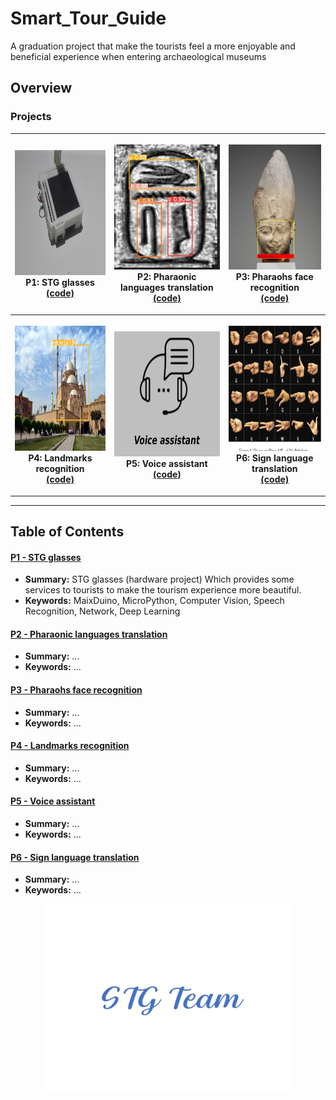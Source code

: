 # Smart_Tour_Guide
A graduation project that make the tourists feel a more enjoyable and beneficial experience when entering archaeological museums

## Overview

### Projects
<table style="width:100%">
 <tr>
    <th>
     <p align="center">
           <a href="./P1__STG_glasses"><img src="./media/view14.jpg" alt="Overview" width="200" height="200"></a>
           <br>P1: STG glasses
           <br><a href="./P1__STG_glasses/maixDuino/main.py" name="p1_code">(code)</a>
     </p>
    </th>
    <th>
     <p align="center">
           <a href="./P2__pharaonic_languages_translation"><img src="./media/pharaonic_languages_translation.jpg" alt="Overview" width="200" height="200"></a>
           <br>P2: Pharaonic languages translation
           <br><a href="./P2__pharaonic_languages_translation" name="p2_code">(code)</a>
     </p>
    </th>
     <th>
      <p align="center">
         <a href="./P3__pharaohs_face_recognition"><img src="./media/pharaohs_face_recognition.jpg" alt="Overview" width="200" height="200"></a>
         <br>P3: Pharaohs face recognition
         <br><a href="./P3__pharaohs_face_recognition/main.ipynb" name="p3_code">(code)</a>
      </p>
 </tr>
 <tr>
    <th>
      <p align="center">
           <a href="./P4__landmarks_recognition"><img src="media/landmarks_recognition.jpg" alt="Overview" width="200" height="200"></a>
           <br>P4: Landmarks recognition
           <br><a href="./P4__landmarks_recognition" name="p1_code">(code)</a>
      </p>
    </th>
     <th>
      <p align="center">
        <a href="./P5__Voice_assistant"><img src="./media/voice_assistant.jpg" alt="Overview" width="200" height="200"></a>
        <br>P5: Voice assistant
        <br><a href="./P5__Voice_assistant/main.py" name="p2_code">(code)</a>
     </p>
    </th>
     <th>
      <p align="center">
         <a href="./P6__Sign_language_translation"><img src="./media/sign_language_translation.png" alt="Overview" width="200" height="200"></a>
         <br>P6: Sign language translation
         <br><a href="./P6__Sign_language_translation" name="p3_code">(code)</a>
      </p>
 </tr>
</table>

 ---
## Table of Contents

#### [P1 - STG glasses](./P1__STG_glasses)
 - **Summary:** STG glasses (hardware project) Which provides some services to tourists to make the tourism experience more beautiful.
 - **Keywords:** MaixDuino, MicroPython, Computer Vision, Speech Recognition, Network, Deep Learning
 
#### [P2 - Pharaonic languages translation](./P2__pharaonic_languages_translation)
 - **Summary:** ...
 - **Keywords:** ...
 
#### [P3 - Pharaohs face recognition](./P3__pharaohs_face_recognition)
 - **Summary:** ...
 - **Keywords:** ...
  
#### [P4 - Landmarks recognition](./P4__landmarks_recognition)
 - **Summary:** ...
 - **Keywords:** ...
  
#### [P5 - Voice assistant](./P5__Voice_assistant)
 - **Summary:** ...
 - **Keywords:** ...
  
#### [P6 - Sign language translation](./P6__Sign_language_translation)
 - **Summary:** ...
 - **Keywords:** ...
 
 
 <p align="center">
  <img src="./media/STG_team-logo.png" width="400">
</p>
